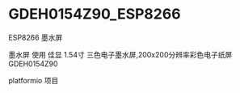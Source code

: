 # GDEH0154Z90_ESP8266

ESP8266 墨水屏 

墨水屏  使用 佳显 1.54寸 三色电子墨水屏,200x200分辨率彩色电子纸屏   GDEH0154Z90

  platformio 项目 

